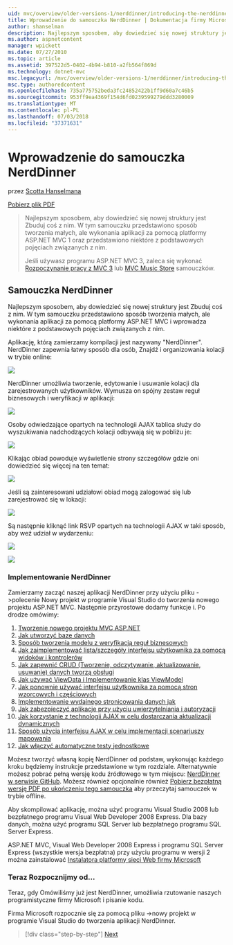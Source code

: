 ```yaml
---
uid: mvc/overview/older-versions-1/nerddinner/introducing-the-nerddinner-tutorial
title: Wprowadzenie do samouczka NerdDinner | Dokumentacja firmy Microsoft
author: shanselman
description: Najlepszym sposobem, aby dowiedzieć się nowej struktury jest Zbuduj coś z nim. Ten samouczek zawiera szczegółowe instrukcje dotyczące tworzenia aplikacji mały, ale pełny, za pomocą ASP.NE...
ms.author: aspnetcontent
manager: wpickett
ms.date: 07/27/2010
ms.topic: article
ms.assetid: 397522d5-0402-4b94-b810-a2fb564f869d
ms.technology: dotnet-mvc
msc.legacyurl: /mvc/overview/older-versions-1/nerddinner/introducing-the-nerddinner-tutorial
msc.type: authoredcontent
ms.openlocfilehash: 735a775752beda3fc24852422b1ff9d60a7c46b5
ms.sourcegitcommit: 953ff9ea4369f154d6fd0239599279ddd3280009
ms.translationtype: MT
ms.contentlocale: pl-PL
ms.lasthandoff: 07/03/2018
ms.locfileid: "37371631"
---
```

<a name="introducing-the-nerddinner-tutorial"></a>Wprowadzenie do samouczka NerdDinner
====================
przez [Scotta Hanselmana](https://github.com/shanselman)

[Pobierz plik PDF](http://aspnetmvcbook.s3.amazonaws.com/aspnetmvc-nerdinner_v1.pdf)

> Najlepszym sposobem, aby dowiedzieć się nowej struktury jest Zbuduj coś z nim. W tym samouczku przedstawiono sposób tworzenia małych, ale wykonania aplikacji za pomocą platformy ASP.NET MVC 1 oraz przedstawiono niektóre z podstawowych pojęciach związanych z nim.
> 
> Jeśli używasz programu ASP.NET MVC 3, zaleca się wykonać [Rozpoczynanie pracy z MVC 3](../../older-versions/getting-started-with-aspnet-mvc3/cs/intro-to-aspnet-mvc-3.md) lub [MVC Music Store](../../older-versions/mvc-music-store/mvc-music-store-part-1.md) samouczków.


## <a name="nerddinner-tutorial"></a>Samouczka NerdDinner

Najlepszym sposobem, aby dowiedzieć się nowej struktury jest Zbuduj coś z nim. W tym samouczku przedstawiono sposób tworzenia małych, ale wykonania aplikacji za pomocą platformy ASP.NET MVC i wprowadza niektóre z podstawowych pojęciach związanych z nim.

Aplikację, którą zamierzamy kompilacji jest nazywany "NerdDinner". NerdDinner zapewnia łatwy sposób dla osób, Znajdź i organizowania kolacji w trybie online:

![](introducing-the-nerddinner-tutorial/_static/image1.png)

NerdDinner umożliwia tworzenie, edytowanie i usuwanie kolacji dla zarejestrowanych użytkowników. Wymusza on spójny zestaw reguł biznesowych i weryfikacji w aplikacji:

![](introducing-the-nerddinner-tutorial/_static/image2.png)

Osoby odwiedzające opartych na technologii AJAX tablica służy do wyszukiwania nadchodzących kolacji odbywają się w pobliżu je:

![](introducing-the-nerddinner-tutorial/_static/image3.png)

Klikając obiad powoduje wyświetlenie strony szczegółów gdzie oni dowiedzieć się więcej na ten temat:

![](introducing-the-nerddinner-tutorial/_static/image4.png)

Jeśli są zainteresowani udziałowi obiad mogą zalogować się lub zarejestrować się w lokacji:

![](introducing-the-nerddinner-tutorial/_static/image5.png)

Są następnie kliknąć link RSVP opartych na technologii AJAX w taki sposób, aby weź udział w wydarzeniu:

![](introducing-the-nerddinner-tutorial/_static/image6.png)

![](introducing-the-nerddinner-tutorial/_static/image7.png)

### <a name="implementing-nerddinner"></a>Implementowanie NerdDinner

Zamierzamy zacząć naszej aplikacji NerdDinner przy użyciu pliku -&gt;polecenie Nowy projekt w programie Visual Studio do tworzenia nowego projektu ASP.NET MVC. Następnie przyrostowe dodamy funkcje i. Po drodze omówimy:

1. [Tworzenie nowego projektu MVC ASP.NET](# "Utwórz nowy projekt ASP.NET MVC")
2. [Jak utworzyć bazę danych](# "tworzenie bazy danych")
3. [Sposób tworzenia modelu z weryfikacją reguł biznesowych](# "Budowanie modelu z weryfikacją reguł biznesowych")
4. [Jak zaimplementować lista/szczegóły interfejsu użytkownika za pomocą widoków i kontrolerów](# "używać kontrolery i widoki, do zaimplementowania interfejsu użytkownika lista/szczegóły")
5. [Jak zapewnić CRUD (Tworzenie, odczytywanie, aktualizowanie, usuwanie) danych tworzą obsługi](# "obsługuje wpis formularza danych zapewniają CRUD (tworzenia, odczytu, Update, Delete)")
6. [Jak używać ViewData i Implementowanie klas ViewModel](# "korzystać z podejścia ViewData i Implementowanie klas ViewModel")
7. [Jak ponownie używać interfejsu użytkownika za pomocą stron wzorcowych i częściowych](# "ponowne używanie interfejsu użytkownika za pomocą stron wzorcowych i częściowych")
8. [Implementowanie wydajnego stronicowania danych jak](# "zaimplementować wydajne danych stronicowania")
9. [Jak zabezpieczyć aplikacje przy użyciu uwierzytelniania i autoryzacji](# "bezpieczne aplikacje przy użyciu uwierzytelniania i autoryzacji")
10. [Jak korzystanie z technologii AJAX w celu dostarczania aktualizacji dynamicznych](# "Użyj AJAX do dostarczania aktualizacji dynamicznych")
11. [Sposób użycia interfejsu AJAX w celu implementacji scenariuszy mapowania](# "Użyj AJAX do implementacji scenariuszy mapowania")
12. [Jak włączyć automatyczne testy jednostkowe](# "Włącz zautomatyzowane testy jednostkowe")

Możesz tworzyć własną kopię NerdDinner od podstaw, wykonując każdego kroku będziemy instrukcje przedstawione w tym rozdziale. Alternatywnie możesz pobrać pełną wersję kodu źródłowego w tym miejscu: [NerdDinner w serwisie GitHub](https://github.com/AspNetMVPSamples/NerdDinner). Możesz również opcjonalnie również [Pobierz bezpłatną wersję PDF po ukończeniu tego samouczka](http://aspnetmvcbook.s3.amazonaws.com/aspnetmvc-nerdinner_v1.pdf) aby przeczytaj samouczek w trybie offline.

Aby skompilować aplikację, można użyć programu Visual Studio 2008 lub bezpłatnego programu Visual Web Developer 2008 Express. Dla bazy danych, można użyć programu SQL Server lub bezpłatnego programu SQL Server Express.

ASP.NET MVC, Visual Web Developer 2008 Express i programu SQL Server Express (wszystkie wersja bezpłatna) przy użyciu programu w wersji 2 można zainstalować [Instalatora platformy sieci Web firmy Microsoft](https://www.microsoft.com/web/downloads/platform.aspx)

### <a name="now-lets-get-started"></a>Teraz Rozpocznijmy od...

Teraz, gdy Omówiliśmy już jest NerdDinner, umożliwia rzutowanie naszych programistyczne firmy Microsoft i pisanie kodu.

Firma Microsoft rozpocznie się za pomocą pliku -&gt;nowy projekt w programie Visual Studio do tworzenia aplikacji NerdDinner.

> [!div class="step-by-step"]
> [Next](create-a-new-aspnet-mvc-project.md)
